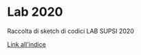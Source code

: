 # Lab 2020

Raccolta di sketch di codici
LAB SUPSI 2020

<!-- [Link all'indice](https://lorenzo-bedetti.github.io/Lab-2020/) -->
<!-- [Link per l'indice](https://lorenzo-bedetti.github.io/Lab-2020/) -->
[Link all'indice](https://Lorenzo-bedetti.github.io/Lab-2020)